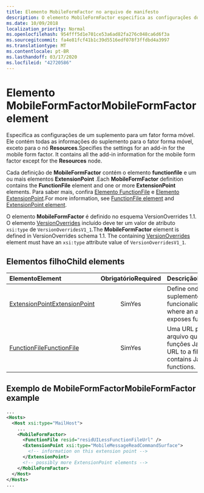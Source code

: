 ```yaml
---
title: Elemento MobileFormFactor no arquivo de manifesto
description: O elemento MobileFormFactor especifica as configurações do fator de formulário móvel para um suplemento.
ms.date: 10/09/2018
localization_priority: Normal
ms.openlocfilehash: 954fff5d1e701ce53a6ad82fa276c048ca6d6f3a
ms.sourcegitcommit: fa4e81fcf41b1c39d5516edf078f3ffdbd4a3997
ms.translationtype: MT
ms.contentlocale: pt-BR
ms.lasthandoff: 03/17/2020
ms.locfileid: "42720586"
---
```

# <a name="mobileformfactor-element"></a><span data-ttu-id="51a20-103">Elemento MobileFormFactor</span><span class="sxs-lookup"><span data-stu-id="51a20-103">MobileFormFactor element</span></span>

<span data-ttu-id="51a20-p101">Especifica as configurações de um suplemento para um fator forma móvel. Ele contém todas as informações do suplemento para o fator forma móvel, exceto para o nó **Resources**.</span><span class="sxs-lookup"><span data-stu-id="51a20-p101">Specifies the settings for an add-in for the mobile form factor. It contains all the add-in information for the mobile form factor except for the **Resources** node.</span></span>

<span data-ttu-id="51a20-106">Cada definição de **MobileFormFactor** contém o elemento **functionfile** e um ou mais elementos **ExtensionPoint** .</span><span class="sxs-lookup"><span data-stu-id="51a20-106">Each **MobileFormFactor** definition contains the **FunctionFile** element and one or more **ExtensionPoint** elements.</span></span> <span data-ttu-id="51a20-107">Para saber mais, confira [Elemento FunctionFile](functionfile.md) e [Elemento ExtensionPoint](extensionpoint.md).</span><span class="sxs-lookup"><span data-stu-id="51a20-107">For more information, see [FunctionFile element](functionfile.md) and [ExtensionPoint element](extensionpoint.md).</span></span>

<span data-ttu-id="51a20-p103">O elemento **MobileFormFactor** é definido no esquema VersionOverrides 1.1. O elemento [VersionOverrides](versionoverrides.md) incluído deve ter um valor de atributo `xsi:type` de `VersionOverridesV1_1`.</span><span class="sxs-lookup"><span data-stu-id="51a20-p103">The **MobileFormFactor** element is defined in VersionOverrides schema 1.1. The containing [VersionOverrides](versionoverrides.md) element must have an `xsi:type` attribute value of `VersionOverridesV1_1`.</span></span>

## <a name="child-elements"></a><span data-ttu-id="51a20-110">Elementos filho</span><span class="sxs-lookup"><span data-stu-id="51a20-110">Child elements</span></span>

| <span data-ttu-id="51a20-111">Elemento</span><span class="sxs-lookup"><span data-stu-id="51a20-111">Element</span></span>                               | <span data-ttu-id="51a20-112">Obrigatório</span><span class="sxs-lookup"><span data-stu-id="51a20-112">Required</span></span> | <span data-ttu-id="51a20-113">Descrição</span><span class="sxs-lookup"><span data-stu-id="51a20-113">Description</span></span>  |
|:--------------------------------------|:--------:|:-------------|
| [<span data-ttu-id="51a20-114">ExtensionPoint</span><span class="sxs-lookup"><span data-stu-id="51a20-114">ExtensionPoint</span></span>](extensionpoint.md) | <span data-ttu-id="51a20-115">Sim</span><span class="sxs-lookup"><span data-stu-id="51a20-115">Yes</span></span>      | <span data-ttu-id="51a20-116">Define onde um suplemento expõe a funcionalidade.</span><span class="sxs-lookup"><span data-stu-id="51a20-116">Defines where an add-in exposes functionality.</span></span> |
| [<span data-ttu-id="51a20-117">FunctionFile</span><span class="sxs-lookup"><span data-stu-id="51a20-117">FunctionFile</span></span>](functionfile.md)     | <span data-ttu-id="51a20-118">Sim</span><span class="sxs-lookup"><span data-stu-id="51a20-118">Yes</span></span>      | <span data-ttu-id="51a20-119">Uma URL para um arquivo que contém funções JavaScript.</span><span class="sxs-lookup"><span data-stu-id="51a20-119">A URL to a file that contains JavaScript functions.</span></span>|

## <a name="mobileformfactor-example"></a><span data-ttu-id="51a20-120">Exemplo de MobileFormFactor</span><span class="sxs-lookup"><span data-stu-id="51a20-120">MobileFormFactor example</span></span>

```xml
...
<Hosts>
  <Host xsi:type="MailHost">
    ...
    <MobileFormFactor>
      <FunctionFile resid="residUILessFunctionFileUrl" />
      <ExtensionPoint xsi:type="MobileMessageReadCommandSurface">
        <!-- information on this extension point -->
      </ExtensionPoint> 
      <!-- possibly more ExtensionPoint elements -->
    </MobileFormFactor>
  </Host>
</Hosts>
...
```
